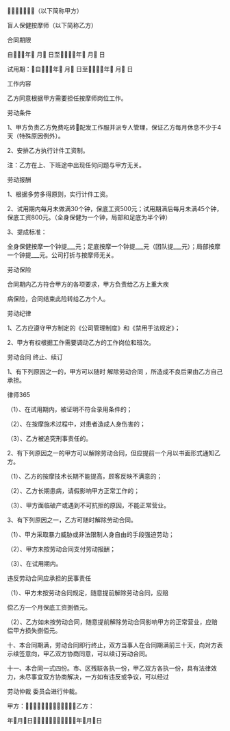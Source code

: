 
 （以下简称甲方）

 盲人保健按摩师（以下简称乙方）

 合同期限

 自年 月 日至年 月 日

 试用期：自年 月 日至年 月 日

 工作内容

 乙方同意根据甲方需要担任按摩师岗位工作。

 劳动条件

 1、甲方负责乙方免费吃砖配发工作服并派专人管理，保证乙方每月休息不少于4天（特殊原因例外）。

 2、安排乙方执行计件工资制。

 注：乙方在上、下班途中出现任何问题与甲方无关。

 劳动报酬

 1、根据多劳多得原则，实行计件工资。

 2、试用期内每月未做满30个钟，保底工资500元；试用期满后每月未满45个钟，保底工资800元。（全身保健为一个钟，局部和足底为半个钟）

 3、提成标准：

 全身保健按摩一个钟提___元；足底按摩一个钟提___元（团队提___元）；局部按摩一个钟提___元。公司打折与按摩师无关。

 
劳动保险


 合同期内乙方符合甲方的各项要求，甲方负责给乙方上重大疾

 病保险，合同结束此险转给乙方个人。

 劳动纪律

 1、乙方应遵守甲方制定的《公司管理制度》和《禁用手法规定》；

 2、甲方有权根据工作需要调动乙方的工作岗位和班次。

 
劳动合同
终止、续订

 1、有下列原因之一的，甲方可以随时
解除劳动合同
，所造成不良后果由乙方自己承担。





 
律师365






 （1）、在试用期内，被证明不符合录用条件的；



 （2）、在按摩施术过程中，对患者造成人身伤害的；



 （3）、乙方被追究刑事责任的。



 2、有下列原因之一的甲方可以解除劳动合同，但应提前一个月以书面形式通知乙方。



 （1）、乙方的按摩技术长期不能提高，顾客反映不满意的；



 （2）、乙方长期患病，请假影响甲方正常工作的；



 （3）、甲方面临破产或遇到不可抗拒的原因，不能正常营业。



 3、有下列原因之一，乙方可随时解除劳动合同。



 （1）、甲方采取暴力威胁或非法限制人身自由的手段强迫劳动；



 （2）、甲方未按劳动合同支付劳动报酬；



 （3）、在试用期内。



 违反劳动合同应承担的民事责任



 （1）、甲方未按劳动合同规定，随意提前解除劳动合同，应赔



 偿乙方一个月保底工资捌佰元。



 （2）、乙方如未按劳动合同，随意提前解除劳动合同影响甲方的正常营业，应赔偿甲方损失捌佰元。



 十、本合同期满，劳动合同即行终止，双方当事人在合同期满前三十天，向对方表示续签意向，甲乙双方协商同意，可以续订劳动合同。



 十一、本合同一式四份。市、区残联各执一份，甲乙双方各执一份，具有法律效力，未尽事宜双方协商解决，一方如有违反或争议，可以经过

劳动仲裁
委员会进行仲裁。



 



 



 甲方：乙方：



 年月日年月日  


 

 
 
 
 
 
  


  
 

  


  


  
 
 
 
 

